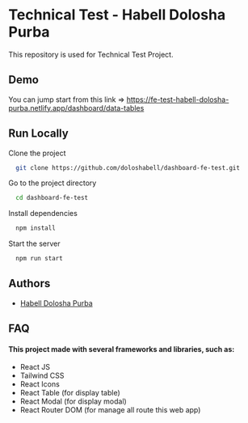 
# Technical Test - Habell Dolosha Purba

This repository is used for Technical Test Project.




## Demo

You can jump start from this link => https://fe-test-habell-dolosha-purba.netlify.app/dashboard/data-tables

## Run Locally

Clone the project

```bash
  git clone https://github.com/doloshabell/dashboard-fe-test.git
```

Go to the project directory

```bash
  cd dashboard-fe-test
```

Install dependencies

```bash
  npm install
```

Start the server

```bash
  npm run start
```


## Authors

- [Habell Dolosha Purba](https://github.com/doloshabell)


## FAQ

#### This project made with several frameworks and libraries, such as:

- React JS
- Tailwind CSS
- React Icons
- React Table (for display table)
- React Modal (for display modal)
- React Router DOM (for manage all route this web app)

